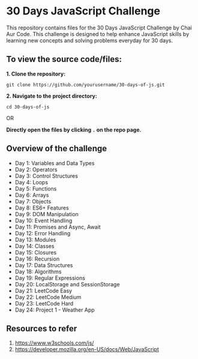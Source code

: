 # 30 Days JavaScript Challenge
This repository contains files for the 30 Days JavaScript Challenge by Chai Aur Code. This challenge is designed to help enhance JavaScript skills by learning new concepts and solving problems everyday for 30 days.

## To view the source code/files:
**1. Clone the repository:**
```
git clone https://github.com/yourusername/30-days-of-js.git
```
**2. Navigate to the project directory:**
```
cd 30-days-of-js
```

OR

**Directly open the files by clicking ```.``` on the repo page.**

## Overview of the challenge 
+ Day 1: Variables and Data Types
+ Day 2: Operators
+ Day 3: Control Structures
+ Day 4: Loops
+ Day 5: Functions
+ Day 6: Arrays
+ Day 7: Objects
+ Day 8: ES6+ Features
+ Day 9: DOM Manipulation
+ Day 10: Event Handling
+ Day 11: Promises and Async, Await
+ Day 12: Error Handling
+ Day 13: Modules
+ Day 14: Classes
+ Day 15: Closures
+ Day 16: Recursion
+ Day 17: Data Structures
+ Day 18: Algorithms
+ Day 19: Regular Expressions
+ Day 20: LocalStorage and SessionStorage
+ Day 21: LeetCode Easy
+ Day 22: LeetCode Medium
+ Day 23: LeetCode Hard
+ Day 24: Project 1 - Weather App

## Resources to refer
1. https://www.w3schools.com/js/
2. https://developer.mozilla.org/en-US/docs/Web/JavaScript